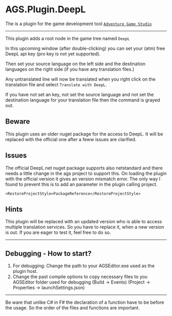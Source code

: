 # AGS.Plugin.DeepL

The is a plugin for the game development tool [`Adventure Game Studio`](https://www.adventuregamestudio.co.uk)

---

This plugin adds a root node in the game tree named `DeepL`

In this upcoming window (after double-clicking) you can set your (atm) free DeepL api key (pro key is not yet supported).

Then set your source language on the left side and the destination languages on the right side (if you have any translation files.)

Any untranslated line will now be translated when you right click on the translation file and select `Translate with DeepL`.

If you have not set an key, not set the source language and not set the destination language for your translation file then the command is grayed out.

## Beware
This plugin uses an older nuget package for the access to DeepL. It will be replaced with the official one after a feww issues are clarified.


## Issues
The official DeepL.net nuget package supports also netstandard and there needs a little change in the ags project to support this. On loading the plugin with the official version it gives an version mismatch error.
The only way I found to prevent this is to add an parameter in the plugin calling project.

`<RestoreProjectStyle>PackageReference</RestoreProjectStyle>`

## Hints
This plugin will be replaced with an updated version who is able to access multiple translation services.
So you have to replace it, when a new version is out. If you are eager to test it, feel free to do so.



---
## Debugging - How to start?

1.	For debugging: Change the path to your AGSEditor.exe used as the plugin host.
2.	Change the past compile options to copy necessary files to you AGSEditor folder
	used for debugging
	(Build -> Events) (Project -> Properties -> launchSettings.json)

---
Be ware that unlike C# in F# the declaration of a function have to be before the usage.
So the order of the files and functions are important.
